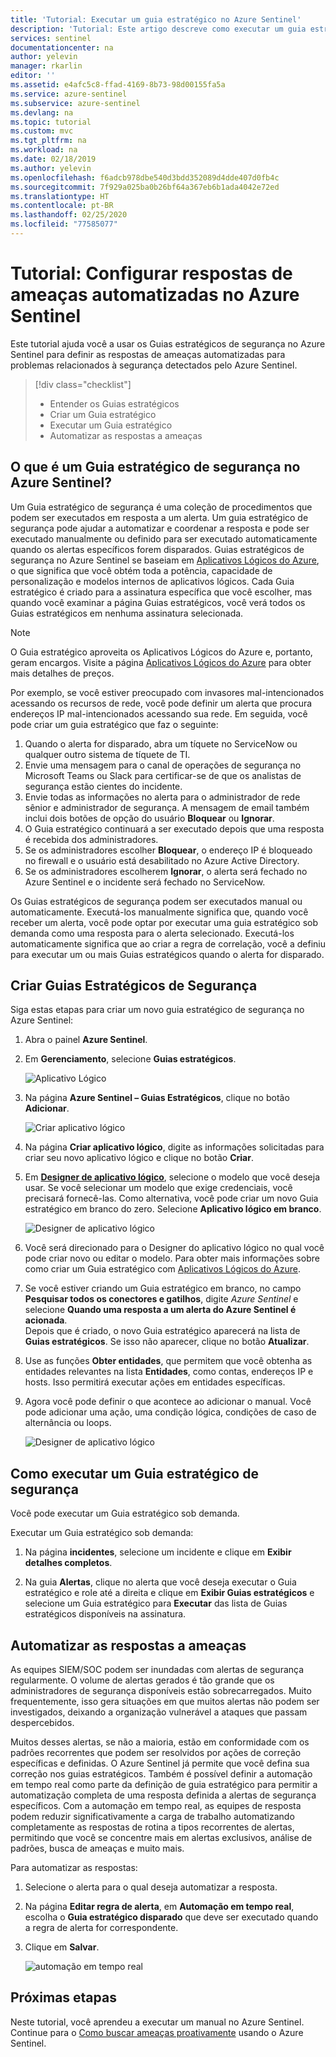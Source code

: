 ```yaml
---
title: 'Tutorial: Executar um guia estratégico no Azure Sentinel'
description: 'Tutorial: Este artigo descreve como executar um guia estratégico no Azure Sentinel.'
services: sentinel
documentationcenter: na
author: yelevin
manager: rkarlin
editor: ''
ms.assetid: e4afc5c8-ffad-4169-8b73-98d00155fa5a
ms.service: azure-sentinel
ms.subservice: azure-sentinel
ms.devlang: na
ms.topic: tutorial
ms.custom: mvc
ms.tgt_pltfrm: na
ms.workload: na
ms.date: 02/18/2019
ms.author: yelevin
ms.openlocfilehash: f6adcb978dbe540d3bdd352089d4dde407d0fb4c
ms.sourcegitcommit: 7f929a025ba0b26bf64a367eb6b1ada4042e72ed
ms.translationtype: HT
ms.contentlocale: pt-BR
ms.lasthandoff: 02/25/2020
ms.locfileid: "77585077"
---
```

# <a name="tutorial-set-up-automated-threat-responses-in-azure-sentinel"></a>Tutorial: Configurar respostas de ameaças automatizadas no Azure Sentinel



Este tutorial ajuda você a usar os Guias estratégicos de segurança no Azure Sentinel para definir as respostas de ameaças automatizadas para problemas relacionados à segurança detectados pelo Azure Sentinel.


> [!div class="checklist"]
> * Entender os Guias estratégicos
> * Criar um Guia estratégico
> * Executar um Guia estratégico
> * Automatizar as respostas a ameaças


## <a name="what-is-a-security-playbook-in-azure-sentinel"></a>O que é um Guia estratégico de segurança no Azure Sentinel?

Um Guia estratégico de segurança é uma coleção de procedimentos que podem ser executados em resposta a um alerta. Um guia estratégico de segurança pode ajudar a automatizar e coordenar a resposta e pode ser executado manualmente ou definido para ser executado automaticamente quando os alertas específicos forem disparados. Guias estratégicos de segurança no Azure Sentinel se baseiam em [Aplicativos Lógicos do Azure](https://docs.microsoft.com/azure/logic-apps/logic-apps-what-are-logic-apps), o que significa que você obtém toda a potência, capacidade de personalização e modelos internos de aplicativos lógicos. Cada Guia estratégico é criado para a assinatura específica que você escolher, mas quando você examinar a página Guias estratégicos, você verá todos os Guias estratégicos em nenhuma assinatura selecionada.

> [!NOTE]
> O Guia estratégico aproveita os Aplicativos Lógicos do Azure e, portanto, geram encargos. Visite a página [Aplicativos Lógicos do Azure](https://azure.microsoft.com/pricing/details/logic-apps/) para obter mais detalhes de preços.

Por exemplo, se você estiver preocupado com invasores mal-intencionados acessando os recursos de rede, você pode definir um alerta que procura endereços IP mal-intencionados acessando sua rede. Em seguida, você pode criar um guia estratégico que faz o seguinte:
1. Quando o alerta for disparado, abra um tíquete no ServiceNow ou qualquer outro sistema de tíquete de TI.
2. Envie uma mensagem para o canal de operações de segurança no Microsoft Teams ou Slack para certificar-se de que os analistas de segurança estão cientes do incidente.
3. Envie todas as informações no alerta para o administrador de rede sênior e administrador de segurança. A mensagem de email também inclui dois botões de opção do usuário **Bloquear** ou **Ignorar**.
4. O Guia estratégico continuará a ser executado depois que uma resposta é recebida dos administradores.
5. Se os administradores escolher **Bloquear**, o endereço IP é bloqueado no firewall e o usuário está desabilitado no Azure Active Directory.
6. Se os administradores escolherem **Ignorar**, o alerta será fechado no Azure Sentinel e o incidente será fechado no ServiceNow.

Os Guias estratégicos de segurança podem ser executados manual ou automaticamente. Executá-los manualmente significa que, quando você receber um alerta, você pode optar por executar uma guia estratégico sob demanda como uma resposta para o alerta selecionado. Executá-los automaticamente significa que ao criar a regra de correlação, você a definiu para executar um ou mais Guias estratégicos quando o alerta for disparado.


## <a name="create-a-security-playbook"></a>Criar Guias Estratégicos de Segurança

Siga estas etapas para criar um novo guia estratégico de segurança no Azure Sentinel:

1. Abra o painel **Azure Sentinel**.
2. Em **Gerenciamento**, selecione **Guias estratégicos**.

   ![Aplicativo Lógico](./media/tutorial-respond-threats-playbook/playbookimg.png)

3. Na página **Azure Sentinel – Guias Estratégicos**, clique no botão **Adicionar**.

   ![Criar aplicativo lógico](./media/tutorial-respond-threats-playbook/create-playbook.png) 

4. Na página **Criar aplicativo lógico**, digite as informações solicitadas para criar seu novo aplicativo lógico e clique no botão **Criar**. 

5. Em [**Designer de aplicativo lógico**](../logic-apps/logic-apps-overview.md), selecione o modelo que você deseja usar. Se você selecionar um modelo que exige credenciais, você precisará fornecê-las. Como alternativa, você pode criar um novo Guia estratégico em branco do zero. Selecione **Aplicativo lógico em branco**. 

   ![Designer de aplicativo lógico](./media/tutorial-respond-threats-playbook/playbook-template.png)

6. Você será direcionado para o Designer do aplicativo lógico no qual você pode criar novo ou editar o modelo. Para obter mais informações sobre como criar um Guia estratégico com [Aplicativos Lógicos do Azure](../logic-apps/logic-apps-create-logic-apps-from-templates.md).

7. Se você estiver criando um Guia estratégico em branco, no campo **Pesquisar todos os conectores e gatilhos**, digite *Azure Sentinel* e selecione **Quando uma resposta a um alerta do Azure Sentinel é acionada**. <br>Depois que é criado, o novo Guia estratégico aparecerá na lista de **Guias estratégicos**. Se isso não aparecer, clique no botão **Atualizar**.

1. Use as funções **Obter entidades**, que permitem que você obtenha as entidades relevantes na lista **Entidades**, como contas, endereços IP e hosts. Isso permitirá executar ações em entidades específicas.

7. Agora você pode definir o que acontece ao adicionar o manual. Você pode adicionar uma ação, uma condição lógica, condições de caso de alternância ou loops.

   ![Designer de aplicativo lógico](./media/tutorial-respond-threats-playbook/logic-app.png)

## <a name="how-to-run-a-security-playbook"></a>Como executar um Guia estratégico de segurança

Você pode executar um Guia estratégico sob demanda.

Executar um Guia estratégico sob demanda:

1. Na página **incidentes**, selecione um incidente e clique em **Exibir detalhes completos**.

2. Na guia **Alertas**, clique no alerta que você deseja executar o Guia estratégico e role até a direita e clique em **Exibir Guias estratégicos** e selecione um Guia estratégico para **Executar** das lista de Guias estratégicos disponíveis na assinatura. 



## <a name="automate-threat-responses"></a>Automatizar as respostas a ameaças

As equipes SIEM/SOC podem ser inundadas com alertas de segurança regularmente. O volume de alertas gerados é tão grande que os administradores de segurança disponíveis estão sobrecarregados. Muito frequentemente, isso gera situações em que muitos alertas não podem ser investigados, deixando a organização vulnerável a ataques que passam despercebidos. 

Muitos desses alertas, se não a maioria, estão em conformidade com os padrões recorrentes que podem ser resolvidos por ações de correção específicas e definidas. O Azure Sentinel já permite que você defina sua correção nos guias estratégicos. Também é possível definir a automação em tempo real como parte da definição de guia estratégico para permitir a automatização completa de uma resposta definida a alertas de segurança específicos. Com a automação em tempo real, as equipes de resposta podem reduzir significativamente a carga de trabalho automatizando completamente as respostas de rotina a tipos recorrentes de alertas, permitindo que você se concentre mais em alertas exclusivos, análise de padrões, busca de ameaças e muito mais.

Para automatizar as respostas:

1. Selecione o alerta para o qual deseja automatizar a resposta.
1. Na página **Editar regra de alerta**, em **Automação em tempo real**, escolha o **Guia estratégico disparado** que deve ser executado quando a regra de alerta for correspondente.
1. Clique em **Salvar**.

   ![automação em tempo real](./media/tutorial-detect-threats/rt-configuration.png)






## <a name="next-steps"></a>Próximas etapas

Neste tutorial, você aprendeu a executar um manual no Azure Sentinel. Continue para o [Como buscar ameaças proativamente](hunting.md) usando o Azure Sentinel.


